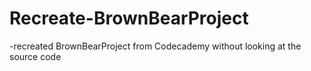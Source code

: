 # Recreate-BrownBearProject

-recreated BrownBearProject from Codecademy without looking at the source code
